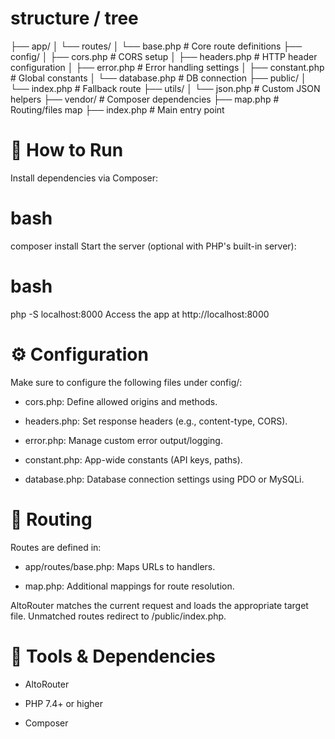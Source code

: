 # structure / tree

├── app/
│   └── routes/
│       └── base.php         # Core route definitions
├── config/
│   ├── cors.php             # CORS setup
│   ├── headers.php          # HTTP header configuration
│   ├── error.php            # Error handling settings
│   ├── constant.php         # Global constants
│   └── database.php         # DB connection
├── public/
│   └── index.php            # Fallback route
├── utils/
│   └── json.php             # Custom JSON helpers
├── vendor/                  # Composer dependencies
├── map.php                 # Routing/files map
├── index.php              # Main entry point


# 🚀 How to Run
Install dependencies via Composer:

# bash
composer install
Start the server (optional with PHP's built-in server):

# bash
php -S localhost:8000
Access the app at http://localhost:8000


# ⚙️ Configuration
Make sure to configure the following files under config/:

- cors.php: Define allowed origins and methods.

- headers.php: Set response headers (e.g., content-type, CORS).

- error.php: Manage custom error output/logging.

- constant.php: App-wide constants (API keys, paths).

- database.php: Database connection settings using PDO or MySQLi.


# 📌 Routing
Routes are defined in:

- app/routes/base.php: Maps URLs to handlers.

- map.php: Additional mappings for route resolution.

AltoRouter matches the current request and loads the appropriate target file. Unmatched routes redirect to /public/index.php.

# 🔧 Tools & Dependencies

- AltoRouter

- PHP 7.4+ or higher

- Composer